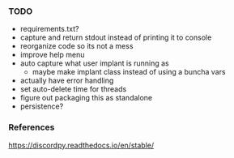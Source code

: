 ### TODO
- requirements.txt?
- capture and return stdout instead of printing it to console
- reorganize code so its not a mess
- improve help menu
- auto capture what user implant is running as
  - maybe make implant class instead of using a buncha vars
- actually have error handling
- set auto-delete time for threads
- figure out packaging this as standalone
- persistence?

### References
https://discordpy.readthedocs.io/en/stable/
